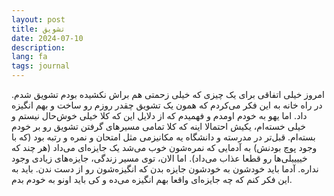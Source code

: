 ```yaml
---
layout: post
title: تشویق
date: 2024-07-10
description: 
lang: fa
tags: journal
---
```


امروز خیلی اتفاقی برای یک چیزی که خیلی زحمتی هم براش نکشیده بودم تشویق شدم. در راه خانه به این فکر می‌کردم که همون یک تشویق چقدر روزم رو ساخت و بهم انگیزه داد. اما یهو به خودم اومدم و فهمیدم که از دلایل این که کلا خیلی خوش‌حال نیستم و خیلی خسته‌ام، یکیش احتمالا اینه که کلا تمامی مسیرهای گرفتن تشویق رو بر خودم بسته‌ام. قبل‌تر در مدرسته و دانشگاه یه مکانیزمی مثل امتحان و نمره و رتبه بود (که با وجود پوچ بودنش) به آدمایی که نمره‌شون خوب می‌شد یک جایزه‌ای می‌داد (هر چند که خییییلی‌ها رو قطعا عذاب می‌داد). اما الان، توی مسیر زندگی، جایزه‌های زیادی وجود نداره. آدما باید خودشون به خودشون جایزه بدن که انگیزه‌شون رو از دست ندن. باید به این فکر کنم که چه ‌جایزه‌ای واقعا بهم انگیزه می‌ده و کی باید اونو به خودم بدم.
